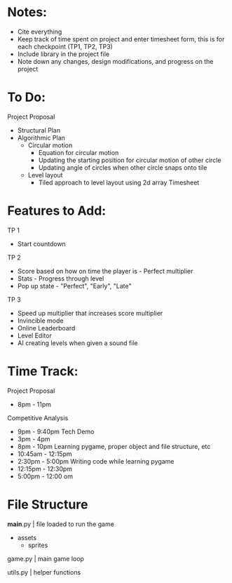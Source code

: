 # Notes:
-	Cite everything
-	Keep track of time spent on project and enter timesheet form, 
	this is for each checkpoint (TP1, TP2, TP3)
-	Include library in the project file
-	Note down any changes, design modifications, and progress on the 
	project



# To Do:
Project Proposal
-	Structural Plan
-	Algorithmic Plan
	-	Circular motion
		-	Equation for circular motion
		-	Updating the starting position for circular motion of other circle
		-	Updating angle of circles when other circle snaps onto tile
	-	Level layout
		-	Tiled approach to level layout using 2d array
Timesheet



# Features to Add:
TP 1
- 	Start countdown


TP 2
- 	Score based on how on time the player is - Perfect multiplier
- 	Stats - Progress through level
- 	Pop up state - "Perfect", "Early", "Late"


TP 3
- 	Speed up multiplier that increases score multiplier
- 	Invincible mode
- 	Online Leaderboard
-	Level Editor
-	AI creating levels when given a sound file



# Time Track:
Project Proposal
-	8pm - 11pm

Competitive Analysis
-	9pm - 9:40pm
Tech Demo
-	3pm - 4pm
-	8pm - 10pm
Learning pygame, proper object and file structure, etc
-	10:45am - 12:15pm
-	2:30pm - 5:00pm
Writing code while learning pygame
-	12:15pm - 12:30pm
-	5:00pm - 12:00 om


# File Structure
__main__.py | file loaded to run the game

-	assets
	-	sprites

game.py | main game loop

utils.py | helper functions